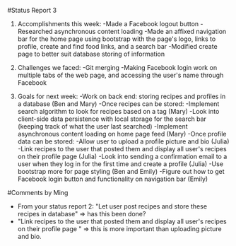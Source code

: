 #Status Report 3

1. Accomplishments this week:
-Made a Facebook logout button
-Researched asynchronous content loading
-Made an affixed navigation bar for the home page using bootstrap with the page's logo, links to profile, create and find food links, and a search bar
-Modified create page to better suit database storing of information


2. Challenges we faced:
-Git merging
-Making Facebook login work on multiple tabs of the web page, and accessing the user's name through Facebook


3. Goals for next week:
-Work on back end: storing recipes and profiles in a database (Ben and Mary)
-Once recipes can be stored:
  -Implement search algorithm to look for recipes based on a tag (Mary)
  -Look into client-side data persistence with local storage for the search bar (keeping track of what the user last searched)
  -Implement asynchronous content loading on home page feed (Mary)
-Once profile data can be stored:
  -Allow user to upload a profile picture and bio (Julia)
  -Link recipes to the user that posted them and display all user's recipes on their profile page (Julia)
  -Look into sending a confirmation email to a user when they log in for the first time and create a profile (Julia)
-Use bootstrap more for page styling (Ben and Emily)
-Figure out how to get Facebook login button and functionality on navigation bar (Emily)

#Comments by Ming
* From your status report 2: "Let user post recipes and store these recipes in database" => has this been done?
* "Link recipes to the user that posted them and display all user's recipes on their profile page " => this is more important than uploading picture and bio.

